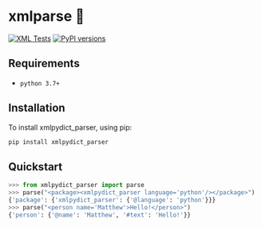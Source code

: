 # xmlparse 📑

[![XML Tests](https://github.com/MatthewAndreTaylor/xml-to-pydict/actions/workflows/tests.yml/badge.svg)](https://github.com/MatthewAndreTaylor/xml-to-pydict/actions/workflows/tests.yml)
[![PyPI versions](https://img.shields.io/badge/python-3.7%2B-blue)](https://github.com/MatthewAndreTaylor/xml-to-pydict)

## Requirements

- `python 3.7+`

## Installation

To install xmlpydict_parser, using pip:

```bash
pip install xmlpydict_parser
```

## Quickstart

```py
>>> from xmlpydict_parser import parse
>>> parse("<package><xmlpydict_parser language='python'/></package>")
{'package': {'xmlpydict_parser': {'@language': 'python'}}}
>>> parse("<person name='Matthew'>Hello!</person>")
{'person': {'@name': 'Matthew', '#text': 'Hello!'}}
```
